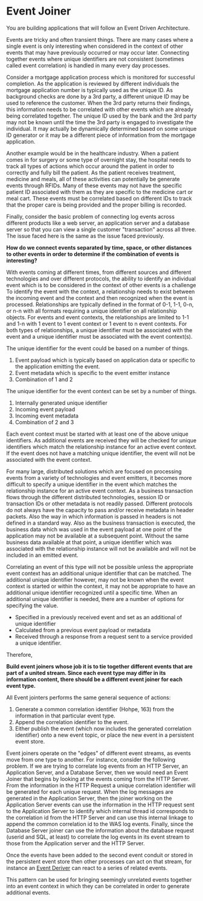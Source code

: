 # Event Joiner
You are building applications that will follow an Event Driven Architecture.

Events are tricky and often transient things. There are many cases where a single event is only interesting when considered in the context of other events that may have previously occurred or may occur later.  Connecting together events where unique identifiers are not consistent (sometimes called event correlation) is handled in many every day processes. 

Consider a mortgage application process which is monitored for successful completion. As the application is reviewed by different individuals the mortgage application number is typically used as the unique ID. As background checks are done by a 3rd party, a different unique ID may be used to reference the customer. When the 3rd party returns their findings, this information needs to be correlated with other events which are already being correlated together. The unique ID used by the bank and the 3rd party may not be known until the time the 3rd party is engaged to investigate the individual. It may actually be dynamically determined based on some unique ID generator or it may be a different piece of information from the mortgage application. 

Another example would be in the healthcare industry. When a patient comes in for surgery or some type of overnight stay, the hospital needs to track all types of actions which occur around the patient in order to correctly and fully bill the patient. As the patient receives treatment, medicine and meals, all of these activities can potentially be generate events through RFIDs. Many of these events may not have the specific patient ID associated with them as they are specific to the medicine cart or meal cart. These events must be correlated based on different IDs to track that the proper care is being provided and the proper billing is recorded. 

Finally, consider the basic problem of connecting log events across different products like a web server, an application server and a database server so that you can view a single customer "transaction" across all three. The issue faced here is the same as the issue faced previously.

**How do we connect events separated by time, space, or other distances to other events in order to determine if the combination of events is interesting?**

With events coming at different times, from different sources and different technologies and over different protocols, the ability to identify an individual event which is to be considered in the context of other events is a challenge   To identify the event with the context, a relationship needs to exist between the incoming event and the context and then recognized when the event is processed.  Relationships are typically defined in the format of 0-1, 1-1, 0-n, or n-n with all formats requiring a unique identifier on all relationship objects. For events and event contexts, the relationships are limited to 1-1 and 1-n with 1 event to 1 event context or 1 event to n event contexts.  For both types of relationships, a unique identifier must be associated with the event and a unique identifier must be associated with the event context(s). 

The unique identifier for the event could be based on a number of things. 

1.	Event payload which is typically based on application data or specific to the application emitting the event.  
2.	Event metadata which is specific to the event emitter instance 
3.	Combination of 1 and 2 

The unique identifier for the event context can be set by a number of things.

1.	Internally generated unique identifier 
2.	Incoming event payload 
3.	Incoming event metadata 
4.	Combination of 2 and 3 

Each event context must be started with at least one of the above unique identifiers.  As additional events are received they will be checked for unique identifiers which match the relationship instance for an active event context.  If the event does not have a matching unique identifier, the event will not be associated with the event context. 

For many large, distributed solutions which are focused on processing events from a variety of technologies and event emitters, it becomes more difficult to specify a unique identifier in the event which matches the relationship instance for an active event context.  As a business transaction flows through the different distributed technologies, session ID or transaction IDs or other metadata is not readily passed.  Different protocols do not always have the capacity to pass and/or receive metadata in header packets.   Also the way in which information is passed in headers is not defined in a standard way. Also as the business transaction is executed, the business data which was used in the event payload at one point of the application may not be available at a subsequent point.  Without the same business data available at that point, a unique identifier which was associated with the relationship instance will not be available and will not be included in an emitted event.

Correlating an event of this type will not be possible unless the appropriate event context has an additional unique identifier that can be matched.  The additional unique identifier however, may not be known when the event context is started or within the context, it may not be appropriate to have an additional unique identifier recognized until a specific time.  When an additional unique identifier is needed, there are a number of options for specifying the value.

+ Specified in a previously received event and set as an additional of unique identifier  
+ Calculated from a previous event payload or metadata 
+ Received through a response from a request sent to a service provided a unique identifier. 

Therefore,

**Build event joiners whose job it is to tie together different events that are part of a united stream. Since each event type may differ in its information content, there should be a different event joiner for each event type.**

All Event jointers performs the same general sequence of actions:
1. Generate a common correlation identifier (Hohpe, 163) from the information in that particular event type.
2. Append the correlation identifier to the event.
3. Either publish the event (which now includes the generated correlation identifier) onto a new event topic, or place the new event in a persistent event store.

Event joiners operate on the "edges" of different event streams, as events move from one type to another. For instance, consider the following problem. If we are trying to correlate log events from an HTTP Server, an Application Server, and a Database Server, then we would need an Event Joiner that begins by looking at the events coming from the HTTP Server. From the information in the HTTP Request a unique correlation identifier will be generated for each unique request. When the log messages are generated in the Application Server, then the joiner working on the Application Server events can use the information in the HTTP request sent to the Application Server to identify which internal thread id corresponds to the correlation id from the HTTP Server and can use this internal linkage to append the common correlation id to the WAS log events. Finally, since the Database Server joiner can use the information about the database request (userid and SQL, at least) to correlate the log events in its event stream to those from the Application server and the HTTP Server.

Once the events have been added to the second event conduit or stored in the persistent event store then other processes can act on that stream, for instance an [Event Deriver](Event-Deriver.md) can react to a series of related events.   

This pattern can be used for bringing seemingly unrelated events together into an event context in which they can be correlated in order to generate additional events. 
